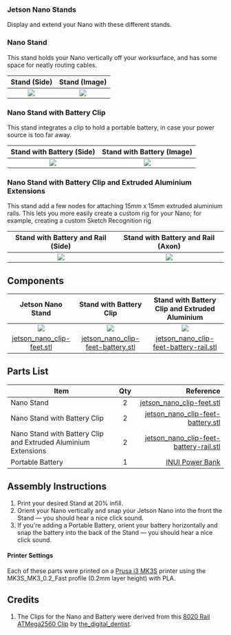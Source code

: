 ### Jetson Nano Stands
Display and extend your Nano with these different stands.

### Nano Stand
This stand holds your Nano vertically off your worksurface, and has some space for neatly routing cables.

| Stand (Side) | Stand (Image) |
| :---: | :---: |
| ![](https://github.com/madelinegannon/jetson-nano-builds/blob/master/stands/images/jetson_nano_clip_side.png) | ![](https://github.com/madelinegannon/jetson-nano-builds/blob/master/stands/images/jetson_nano_clip-feet_cropped.png) |


###  Nano Stand with Battery Clip
This stand integrates a clip to hold a portable battery, in case your power source is too far away.

|  Stand with Battery (Side) | Stand with Battery (Image) |
| :---: | :---: |
| ![](https://github.com/madelinegannon/jetson-nano-builds/blob/master/stands/images/jetson_nano_clip_battery_side.png) | ![](https://github.com/madelinegannon/jetson-nano-builds/blob/master/stands/images/jetson_nano_stand_battery_axon.png) |


###  Nano Stand with Battery Clip and Extruded Aluminium Extensions
This stand add a few nodes for attaching 15mm x 15mm extruded aluminium rails. This lets you more easily create a custom rig for your Nano; for example, creating a custom Sketch Recognition rig

|  Stand with Battery and Rail (Side) | Stand with Battery and Rail (Axon) |
| :---: | :---: |
| ![](https://github.com/madelinegannon/jetson-nano-builds/blob/master/stands/images/jetson_nano_clip_battery_rail_side.png) | ![](https://github.com/madelinegannon/jetson-nano-builds/blob/master/stands/images/jetson_nano_sketch-recognition-rig.png) |


## Components

| Jetson Nano Stand | Stand with Battery Clip | Stand with Battery Clip and Extruded Aluminium |
| :---: | :---: | :---: |
| ![](https://github.com/madelinegannon/jetson-nano-builds/blob/master/images/jetson_nano_stand.png) | ![](https://github.com/madelinegannon/jetson-nano-builds/blob/master/images/jetson_nano_stand_battery.png) | ![](https://github.com/madelinegannon/jetson-nano-builds/blob/master/images/jetson_nano_stand_battery_rail.png) |
| [jetson_nano_clip-feet.stl](https://github.com/madelinegannon/jetson-nano-builds/blob/master/stands/jetson_nano_clip-feet.stl) | [jetson_nano_clip-feet-battery.stl](https://github.com/madelinegannon/jetson-nano-builds/blob/master/stands/jetson_nano_clip-feet-battery.stl) | [jetson_nano_clip-feet-battery-rail.stl](https://github.com/madelinegannon/jetson-nano-builds/blob/master/stands/jetson_nano_clip-feet-battery-rail.stl) |

## Parts List

| Item        | Qty           | Reference  |
| ------------- |:-------------:| -----:|
| Nano Stand | 2 | [jetson_nano_clip-feet.stl](https://github.com/madelinegannon/jetson-nano-builds/blob/master/stands/jetson_nano_clip-feet.stl) |
| Nano Stand with Battery Clip  | 2 | [jetson_nano_clip-feet-battery.stl](https://github.com/madelinegannon/jetson-nano-builds/blob/master/stands/jetson_nano_clip-feet-battery.stl) |
| Nano Stand with Battery Clip and Extruded Aluminium Extensions | 2 | [jetson_nano_clip-feet-battery-rail.stl](https://github.com/madelinegannon/jetson-nano-builds/blob/master/stands/jetson_nano_clip-feet-battery-rail.stl) |
| Portable Battery | 1 | [INUI Power Bank](https://www.amazon.com/INIU-Portable-External-Powerbank-Compatible/dp/B07H6LB4J4/) |

## Assembly Instructions

1. Print your desired Stand at 20% infill.
2. Orient your Nano vertically and snap your Jetson Nano into the front the Stand — you should hear a nice click sound.
3. If you're adding a Portable Battery, orient your battery horizontally and snap the battery into the back of the Stand — you should hear a nice click sound.

#### Printer Settings
Each of these parts were printed on a [Prusa i3 MK3S](https://www.prusa3d.com/original-prusa-i3-mk3/) printer using the MK3S_MK3_0.2_Fast profile (0.2mm layer height) with PLA. 


## Credits
1. The Clips for the Nano and Battery were derived from this [8020 Rail ATMega2560 Clip](https://www.thingiverse.com/thing:155130) by [the_digital_dentist](https://www.thingiverse.com/the_digital_dentist/about).
